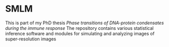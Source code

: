 # SMLM

This is part of my PhD thesis *Phase transitions of DNA-protein condensates during the immune response*
The repository contains various statistical inference software and modules for simulating and analyzing images of super-resolution images

